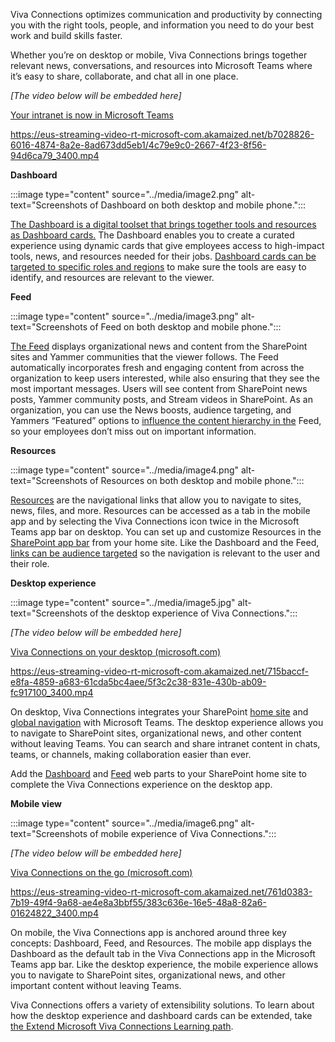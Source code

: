 Viva Connections optimizes communication and productivity by connecting
you with the right tools, people, and information you need to do your
best work and build skills faster.

Whether you’re on desktop or mobile, Viva Connections brings together
relevant news, conversations, and resources into Microsoft Teams where
it’s easy to share, collaborate, and chat all in one place. 

*\[The video below will be embedded here\]*

[Your intranet is now in Microsoft
Teams](https://support.microsoft.com/en-us/office/your-intranet-is-now-in-microsoft-teams-8b4e7f76-f305-49a9-b6d2-09378476f95b)

<https://eus-streaming-video-rt-microsoft-com.akamaized.net/b7028826-6016-4874-8a2e-8ad673dd5eb1/4c79e9c0-2667-4f23-8f56-94d6ca79_3400.mp4>

**Dashboard**

:::image type="content" source="../media/image2.png" alt-text="Screenshots of Dashboard on both desktop and mobile phone.":::

[The Dashboard is a digital toolset that brings together tools and
resources as Dashboard
cards.](https://docs.microsoft.com/en-us/viva/connections/viva-connections-overview#viva-connections-dashboard)
The Dashboard enables you to create a curated experience using dynamic
cards that give employees access to high-impact tools, news, and
resources needed for their jobs. [Dashboard cards can be targeted to
specific roles and
regions](https://docs.microsoft.com/en-us/viva/connections/use-audience-targeting-in-viva-connections)
to make sure the tools are easy to identify, and resources are relevant
to the viewer.

**Feed**

:::image type="content" source="../media/image3.png" alt-text="Screenshots of Feed on both desktop and mobile phone.":::

[The
Feed](https://docs.microsoft.com/en-us/viva/connections/viva-connections-overview#viva-connections-feed)
displays organizational news and content from the SharePoint sites and
Yammer communities that the viewer follows. The Feed automatically
incorporates fresh and engaging content from across the organization to
keep users interested, while also ensuring that they see the most
important messages. Users will see content from SharePoint news posts,
Yammer community posts, and Stream videos in SharePoint. As an
organization, you can use the News boosts, audience targeting, and
Yammers “Featured” options to [influence the content hierarchy in
the](https://docs.microsoft.com/en-us/viva/connections/faqs-viva-connections-feed#question-what-are-the-available-controls-to-influence-content-in-the-feed)
Feed, so your employees don’t miss out on important information.

**Resources**

:::image type="content" source="../media/image4.png" alt-text="Screenshots of Resources on both desktop and mobile phone.":::

[Resources](https://docs.microsoft.com/en-us/viva/connections/viva-connections-overview#viva-connections-resources)
are the navigational links that allow you to navigate to sites, news,
files, and more. Resources can be accessed as a tab in the mobile app
and by selecting the Viva Connections icon twice in the Microsoft Teams
app bar on desktop. You can set up and customize Resources in the
[SharePoint app
bar](https://docs.microsoft.com/en-us/viva/connections/sharepoint-app-bar)
from your home site. Like the Dashboard and the Feed, [links can be
audience
targeted](https://docs.microsoft.com/en-us/viva/connections/use-audience-targeting-in-viva-connections)
so the navigation is relevant to the user and their role.

**Desktop experience**

:::image type="content" source="../media/image5.jpg" alt-text="Screenshots of the desktop experience of Viva Connections.":::

*\[The video below will be embedded here\]*

[Viva Connections on your desktop
(microsoft.com)](https://support.microsoft.com/en-us/office/viva-connections-on-your-desktop-3da30f39-684a-4bde-bb81-2e1407d59b52)

<https://eus-streaming-video-rt-microsoft-com.akamaized.net/715baccf-e8fa-4859-a683-61cda5bc4aee/5f3c2c38-831e-430b-ab09-fc917100_3400.mp4>

On desktop, Viva Connections integrates your SharePoint [home
site](https://docs.microsoft.com/en-us/viva/connections/create-sharepoint-home-site-for-viva-connections)
and [global
navigation](https://docs.microsoft.com/en-us/viva/connections/sharepoint-app-bar)
with Microsoft Teams. The desktop experience allows you to navigate to
SharePoint sites, organizational news, and other content without leaving
Teams. You can search and share intranet content in chats, teams, or
channels, making collaboration easier than ever.

Add the
[Dashboard](https://docs.microsoft.com/en-us/viva/connections/use-dashboard-web-part-on-home-site)
and
[Feed](https://docs.microsoft.com/en-us/viva/connections/use-feed-web-part-for-viva-connections)
web parts to your SharePoint home site to complete the Viva Connections
experience on the desktop app.

**Mobile view**

:::image type="content" source="../media/image6.png" alt-text="Screenshots of mobile experience of Viva Connections.":::

*\[The video below will be embedded here\]*

[Viva Connections on the go
(microsoft.com)](https://support.microsoft.com/en-us/office/viva-connections-on-the-go-753e0607-0bfd-4712-ad7e-18490dd565a2)

<https://eus-streaming-video-rt-microsoft-com.akamaized.net/761d0383-7b19-49f4-9a68-ae4e8a3bbf55/383c636e-16e5-48a8-82a6-01624822_3400.mp4>

On mobile, the Viva Connections app is anchored around three key
concepts: Dashboard, Feed, and Resources. The mobile app displays the
Dashboard as the default tab in the Viva Connections app in the
Microsoft Teams app bar. Like the desktop experience, the mobile
experience allows you to navigate to SharePoint sites, organizational
news, and other important content without leaving Teams.

Viva Connections offers a variety of extensibility solutions. To learn
about how the desktop experience and dashboard cards can be extended,
take [the Extend Microsoft Viva Connections Learning
path](https://docs.microsoft.com/en-us/learn/paths/m365-extend-viva-connections/).